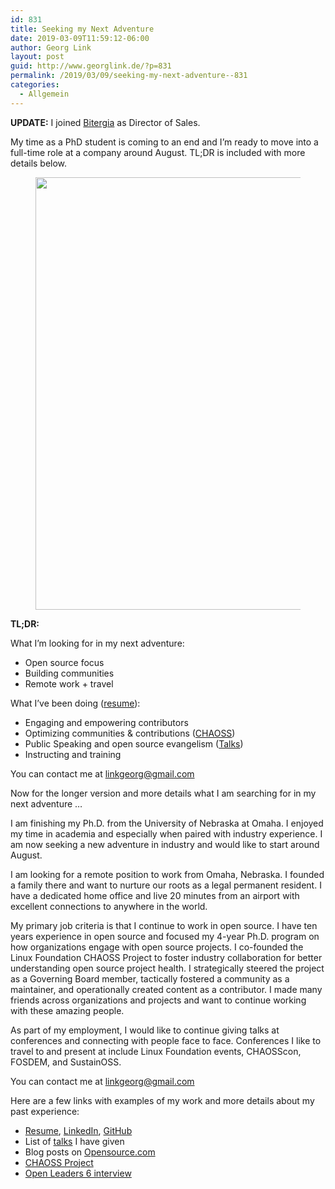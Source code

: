 ```yaml
---
id: 831
title: Seeking my Next Adventure
date: 2019-03-09T11:59:12-06:00
author: Georg Link
layout: post
guid: http://www.georglink.de/?p=831
permalink: /2019/03/09/seeking-my-next-adventure--831
categories:
  - Allgemein
---
```

**UPDATE:** I joined [Bitergia](http://www.bitergia.com) as Director of Sales.

My time as a PhD student is coming to an end and I’m ready to move into a full-time role at a company around August. TL;DR is included with more details below.  
<figure class="wp-block-image">

<img loading="lazy" width="800" height="692" src="http://www.georglink.de/media/2019/03/beam-me-up.jpg" alt="" class="wp-image-843" srcset="http://www.georglink.de/media/2019/03/beam-me-up.jpg 800w, http://www.georglink.de/media/2019/03/beam-me-up-300x260.jpg 300w, http://www.georglink.de/media/2019/03/beam-me-up-768x664.jpg 768w" sizes="(max-width: 800px) 100vw, 800px" /> </figure> 

<p style="text-align:left">
  <strong>TL;DR:</strong>
</p>

What I’m looking for in my next adventure:

  * Open source focus
  * Building communities
  * Remote work + travel

What I’ve been doing ([resume](https://georg.link/Resume-GeorgLink.pdf)):

  * Engaging and empowering contributors 
  * Optimizing communities & contributions ([CHAOSS](https://chaoss.community))
  * Public Speaking and open source evangelism ([Talks](http://www.georglink.de/talks))
  * Instructing and training 

You can contact me at <linkgeorg@gmail.com>  




  
Now for the longer version and more details what I am searching for in my next adventure …  


I am finishing my Ph.D. from the University of Nebraska at Omaha. I enjoyed my time in academia and especially when paired with industry experience. I am now seeking a new adventure in industry and would like to start around August.  


I am looking for a remote position to work from Omaha, Nebraska. I founded a family there and want to nurture our roots as a legal permanent resident. I have a dedicated home office and live 20 minutes from an airport with excellent connections to anywhere in the world.  


My primary job criteria is that I continue to work in open source. I have ten years experience in open source and focused my 4-year Ph.D. program on how organizations engage with open source projects. I co-founded the Linux Foundation CHAOSS Project to foster industry collaboration for better understanding open source project health. I strategically steered the project as a Governing Board member, tactically fostered a community as a maintainer, and operationally created content as a contributor. I made many friends across organizations and projects and want to continue working with these amazing people.  


As part of my employment, I would like to continue giving talks at conferences and connecting with people face to face. Conferences I like to travel to and present at include Linux Foundation events, CHAOSScon, FOSDEM, and SustainOSS.  


You can contact me at <linkgeorg@gmail.com>



  
Here are a few links with examples of my work and more details about my past experience:

  * [Resume](http://georg.link/Resume-GeorgLink.pdf), [LinkedIn](https://www.linkedin.com/in/georglink), [GitHub](https://github.com/georglink/)
  * List of [talks](http://www.georglink.de/talks) I have given
  * Blog posts on [Opensource.com](https://opensource.com/users/georglink)
  * [CHAOSS Project](https://chaoss.community/)
  * [Open Leaders 6 interview](https://medium.com/mozilla-festival/the-chaoss-project-open-leaders-6-37c2799c2dd3)